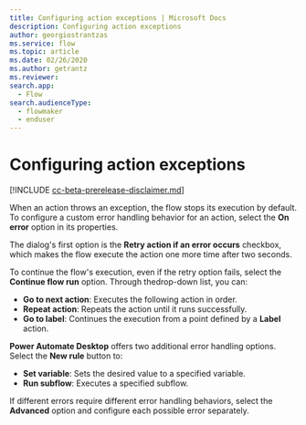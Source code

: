 ```yaml
---
title: Configuring action exceptions | Microsoft Docs
description: Configuring action exceptions
author: georgiostrantzas
ms.service: flow
ms.topic: article
ms.date: 02/26/2020
ms.author: getrantz
ms.reviewer:
search.app: 
  - Flow
search.audienceType: 
  - flowmaker
  - enduser
---
```


# Configuring action exceptions

[!INCLUDE [cc-beta-prerelease-disclaimer.md](../../includes/cc-beta-prerelease-disclaimer.md)]

When an action throws an exception, the flow stops its execution by default. To configure a custom error handling behavior for an action, select the **On error** option in its properties.

The dialog's first option is the **Retry action if an error occurs** checkbox, which makes the flow execute the action one more time after two seconds.

To continue the flow's execution, even if the retry option fails, select the **Continue flow run** option. Through the ​drop-down list, you can:

- **Go to next action**: Executes the following action in order.
- **Repeat action**: Repeats the action until it runs successfully. 
- **Go to label**: Continues the execution from a point defined by a **Label** action.

**Power Automate Desktop** offers two additional error handling options. Select the **New rule** button to:
- **Set variable**: Sets the desired value to a specified variable.
- **Run subflow**: Executes a specified subflow. 

If different errors require different error handling behaviors, select the **Advanced** option and configure each possible error separately. 